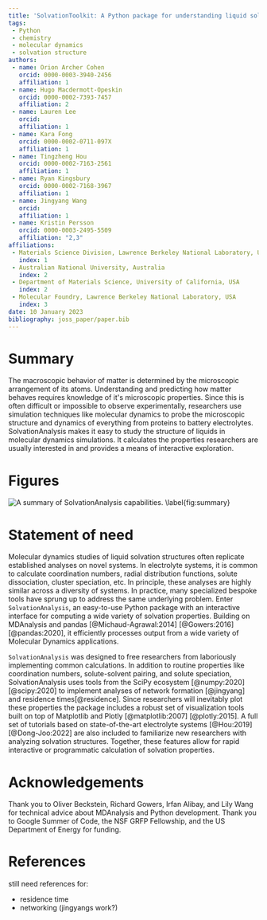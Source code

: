 ```yaml
---
title: 'SolvationToolkit: A Python package for understanding liquid solvation structure in classical molecular dynamics simulations![img.png](img.png)'
tags:
 - Python
 - chemistry
 - molecular dynamics
 - solvation structure
authors:
 - name: Orion Archer Cohen
   orcid: 0000-0003-3940-2456
   affiliation: 1
 - name: Hugo Macdermott-Opeskin
   orcid: 0000-0002-7393-7457
   affiliation: 2
 - name: Lauren Lee
   orcid:
   affiliation: 1
 - name: Kara Fong
   orcid: 0000-0002-0711-097X
   affiliation: 1
 - name: Tingzheng Hou
   orcid: 0000-0002-7163-2561
   affiliation: 1
 - name: Ryan Kingsbury
   orcid: 0000-0002-7168-3967
   affiliation: 1
 - name: Jingyang Wang
   orcid:
   affiliation: 1
 - name: Kristin Persson
   orcid: 0000-0003-2495-5509
   affiliation: "2,3"
affiliations:
 - Materials Science Division, Lawrence Berkeley National Laboratory, USA
   index: 1
 - Australian National University, Australia
   index: 2
 - Department of Materials Science, University of California, USA
   index: 2
 - Molecular Foundry, Lawrence Berkeley National Laboratory, USA
   index: 3
date: 10 January 2023
bibliography: joss_paper/paper.bib
---
```


# Summary

The macroscopic behavior of matter is determined by the microscopic arrangement
of its atoms. Understanding and predicting how matter behaves requires knowledge
of it's microscopic properties. Since this is often difficult or impossible to
observe experimentally, researchers use simulation techniques like molecular dynamics 
to probe the microscopic structure and dynamics of everything from proteins to
battery electrolytes. SolvationAnalysis makes it easy to study the structure of
liquids in molecular dynamics simulations. It calculates the properties researchers
are usually interested in and provides a means of interactive exploration.


# Figures

![A summary of SolvationAnalysis capabilities. \label{fig:summary}](docs/assets/summary_figure.jpg)

# Statement of need

Molecular dynamics studies of liquid solvation structures often replicate
established analyses on novel systems. In electrolyte systems, it is common
to calculate coordination numbers, radial distribution functions, solute
dissociation, cluster speciation, etc. In principle, these analyses are highly
similar across a diversity of systems. In practice, many specialized bespoke
tools have sprung up to address the same underlying problem. Enter `SolvationAnalysis`, 
an easy-to-use Python package with an interactive interface for
computing a wide variety of solvation properties. Building on MDAnalysis and
pandas [@Michaud-Agrawal:2014] [@Gowers:2016] [@pandas:2020], it efficiently
processes output from a wide variety of Molecular Dynamics applications.

`SolvationAnalysis` was designed to free researchers from laboriously
implementing common calculations. In addition to routine properties like
coordination numbers, solute-solvent pairing, and solute speciation,
SolvationAnalysis uses tools from the SciPy ecosystem [@numpy:2020] [@scipy:2020]
to implement analyses of network formation [@jingyang] and residence
times[@residence]. Since researchers will inevitably plot these properties
the package includes a robust set of visualization tools built on
top of Matplotlib and Plotly [@matplotlib:2007] [@plotly:2015]. A
full set of tutorials based on state-of-the-art electrolyte systems
[@Hou:2019] [@Dong-Joo:2022] are also included to familiarize new researchers
with analyzing solvation structures. Together, these features allow for
rapid interactive or programmatic calculation of solvation properties.

# Acknowledgements

Thank you to Oliver Beckstein, Richard Gowers, Irfan Alibay, and Lily Wang for
technical advice about MDAnalysis and Python development. Thank you to Google 
Summer of Code, the NSF GRFP Fellowship, and the US Department of Energy for 
funding.


# References

still need references for:
- residence time
- networking (jingyangs work?)
